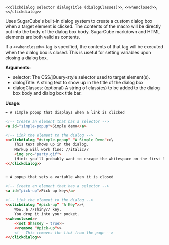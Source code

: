 `<<clickdialog selector dialogTitle (dialogClasses)>>`, `<<whenclosed>>`, ` <</clickdialog>>`

Uses SugarCube's built-in dialog system to create a custom dialog box when a target element is clicked. The contents of the macro will be directly put into the body of the dialog box body. SugarCube markdown and HTML elements are both valid as contents. 

If a `<<whenclosed>>` tag is specified, the contents of that tag will be executed when the dialog box is closed. This is useful for setting variables upon closing a dialog box.

**Arguments:**

- selector: The CSS/jQuery-style selector used to target element(s).
- dialogTitle: A string text to show up in the title of the dialog box
- dialogClasses: (optional) A string of class(es) to be added to the dialog box body and dialog box title bar.

**Usage:**

```html
➡️ A simple popup that displays when a link is clicked

<!-- Create an element that has a selector -->
<a id="simple-popup">Simple demo</a>

<!-- Link the element to the dialog -->
<<clickdialog "#simple-popup" "A Simple Demo">>\
	This text shows up in the dialog.
	Markup will work fine: //italic//
    <img src="party.gif">
	(Hint: you'll probably want to escape the whitespace on the first line.)
<</clickdialog>>


➡️ A popup that sets a variable when it is closed

<!-- Create an element that has a selector -->
<a id="pick-up">Pick up key</a>

<!-- Link the element to the dialog -->
<<clickdialog "#pick-up" "A Key">>\
	Wow, a //shiny// key.
	You drop it into your pocket.
<<whenclosed>>
	<<set $hasKey = true>>
	<<remove "#pick-up">>
    <!-- This removes the link from the page -->
<</clickdialog>>
```
